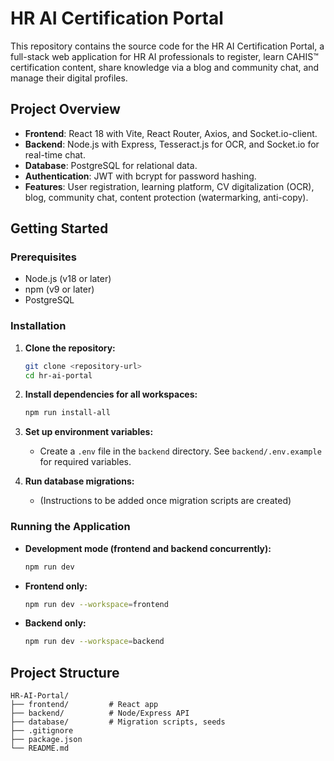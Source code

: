 # HR AI Certification Portal

This repository contains the source code for the HR AI Certification Portal, a full-stack web application for HR AI professionals to register, learn CAHIS™ certification content, share knowledge via a blog and community chat, and manage their digital profiles.

## Project Overview

- **Frontend**: React 18 with Vite, React Router, Axios, and Socket.io-client.
- **Backend**: Node.js with Express, Tesseract.js for OCR, and Socket.io for real-time chat.
- **Database**: PostgreSQL for relational data.
- **Authentication**: JWT with bcrypt for password hashing.
- **Features**: User registration, learning platform, CV digitalization (OCR), blog, community chat, content protection (watermarking, anti-copy).

## Getting Started

### Prerequisites

- Node.js (v18 or later)
- npm (v9 or later)
- PostgreSQL

### Installation

1.  **Clone the repository:**
    ```bash
    git clone <repository-url>
    cd hr-ai-portal
    ```

2.  **Install dependencies for all workspaces:**
    ```bash
    npm run install-all
    ```

3.  **Set up environment variables:**
    -   Create a `.env` file in the `backend` directory. See `backend/.env.example` for required variables.

4.  **Run database migrations:**
    -   (Instructions to be added once migration scripts are created)

### Running the Application

-   **Development mode (frontend and backend concurrently):**
    ```bash
    npm run dev
    ```

-   **Frontend only:**
    ```bash
    npm run dev --workspace=frontend
    ```

-   **Backend only:**
    ```bash
    npm run dev --workspace=backend
    ```

## Project Structure

```
HR-AI-Portal/
├── frontend/         # React app
├── backend/          # Node/Express API
├── database/         # Migration scripts, seeds
├── .gitignore
├── package.json
└── README.md
```
